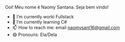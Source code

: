 Ooi! Meu nome é Naomy Santana. Seja bem vindo!

- 🔭 I’m currently worki Fullstack
- 🌱 I’m currently learning C#
- 📫 How to reach me: email naomysant16@gmail.com
- 😄 Pronouns: Ela/Dela
